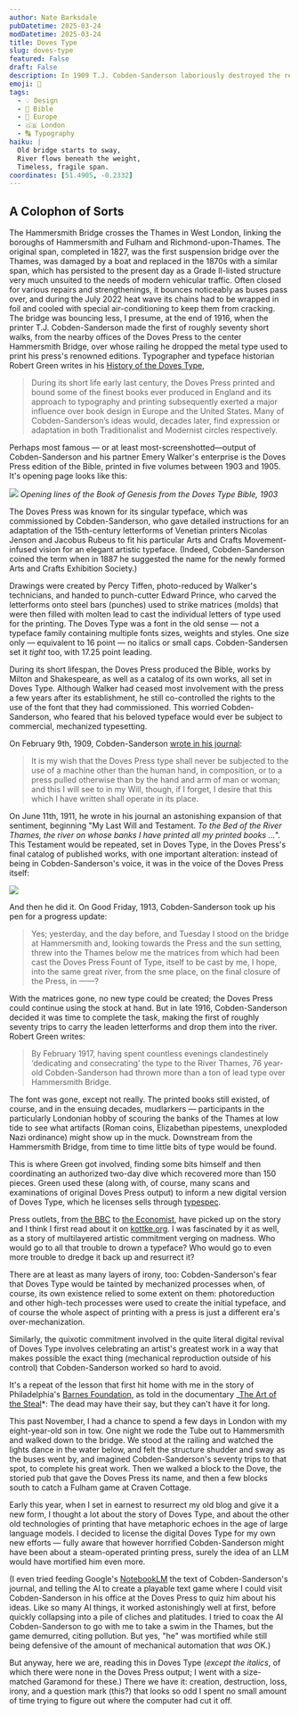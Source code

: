 ```yaml
---
author: Nate Barksdale
pubDatetime: 2025-03-24
modDatetime: 2025-03-24
title: Doves Type
slug: doves-type
featured: False
draft: False
description: In 1909 T.J. Cobden-Sanderson laboriously destroyed the renowned typeface he had helped create for the Doves Press, lest it ever be used in mechanized reproduction. The destruction didn't take, though, and these words are set in Doves Type. Here's why I chose it (with fear and trembling) for my own dredged-up, AI-reinvigorated online repository.
emoji: 🌉
tags:
  - 💡 Design
  - 📖 Bible
  - 🍷 Europe
  - 🇬🇧 London
  - 🔠 Typography
haiku: |
  Old bridge starts to sway,
  River flows beneath the weight,
  Timeless, fragile span.
coordinates: [51.4905, -0.2332]
---
```


## A Colophon of Sorts

The Hammersmith Bridge crosses the Thames in West London, linking the boroughs of Hammersmith and Fulham and Richmond-upon-Thames. The original span, completed in 1827, was the first suspension bridge over the Thames, was damaged by a boat and replaced in the 1870s with a similar span, which has persisted to the present day as a Grade II-listed structure very much unsuited to the needs of modern vehicular traffic. Often closed for various repairs and strengthenings, it bounces noticeably as buses pass over, and during the July 2022 heat wave its chains had to be wrapped in foil and cooled with special air-conditioning to keep them from cracking.
The bridge was bouncing less, I presume, at the end of 1916, when the printer T.J. Cobden-Sanderson made the first of roughly seventy short walks, from the nearby offices of the Doves Press to the center Hammersmith Bridge, over whose railing he dropped the metal type used to print his press's renowned editions. Typographer and typeface historian Robert Green writes in his [History of the Doves Type](https://typespec.co.uk/doves-type-history/),

> During its short life early last century, the Doves Press printed and bound some of the finest books ever produced in England and its approach to typography and printing subsequently exerted a major influence over book design in Europe and the United States. Many of Cobden-Sanderson’s ideas would, decades later, find expression or adaptation in both Traditionalist and Modernist circles respectively.

Perhaps most famous — or at least most-screenshotted—output of Cobden-Sanderson and his partner Emery Walker's enterprise is the Doves Press edition of the Bible, printed in five volumes between 1903 and 1905. It's opening page looks like this:

![](https://upload.wikimedia.org/wikipedia/commons/d/d0/Doves_Press_Bible.jpg)
_Opening lines of the Book of Genesis from the Doves Type Bible, 1903_

The Doves Press was known for its singular typeface, which was commissioned by Cobden-Sanderson, who gave detailed instructions for an adaptation of the 15th-century letterforms of Venetian printers Nicolas Jenson and Jacobus Rubeus to fit his particular Arts and Crafts Movement-infused vision for an elegant artistic typeface. (Indeed, Cobden-Sanderson coined the term when in 1887 he suggested the name for the newly formed Arts and Crafts Exhibition Society.)

Drawings were created by Percy Tiffen, photo-reduced by Walker's technicians, and handed to punch-cutter Edward Prince, who carved the letterforms onto steel bars (punches) used to strike matrices (molds) that were then filled with molten lead to cast the individual letters of type used for the printing. The Doves Type was a font in the old sense — not a typeface family containing multiple fonts sizes, weights and styles. One size only — equivalent to 16 point — no italics or small caps. Cobden-Sandersen set it _tight_ too, with 17.25 point leading.

During its short lifespan, the Doves Press produced the Bible, works by Milton and Shakespeare, as well as a catalog of its own works, all set in Doves Type. Although Walker had ceased most involvement with the press a few years after its establishment, he still co-controlled the rights to the use of the font that they had commissioned. This worried Cobden-Sanderson, who feared that his beloved typeface would ever be subject to commercial, mechanized typesetting.

On February 9th, 1909, Cobden-Sanderson [wrote in his journal](https://archive.org/details/b30009352_0002/page/138/mode/2up?q=type):

> It is my wish that the Doves Press type shall never be subjected to the use of a machine other than the human hand, in composition, or to a press pulled otherwise than by the hand and arm of man or woman; and this I will see to in my Will, though, if I forget, I desire that this which I have written shall operate in its place.

On June 11th, 1911, he wrote in his journal an astonishing expansion of that sentiment, beginning "My Last Will and Testament. _To the Bed of the River Thames, the river on whose banks I have printed all my printed books ..._". This Testament would be repeated, set in Doves Type, in the Doves Press's final catalog of published works, with one important alteration: instead of being in Cobden-Sanderson's voice, it was in the voice of the Doves Press itself:

![](@assets/images/doves-bequeathed.jpg)

And then he did it. On Good Friday, 1913, Cobden-Sanderson took up his pen for a progress update:

> Yes; yesterday, and the day before, and Tuesday I stood on the bridge at Hammersmith and, looking towards the Press and the sun setting, threw into the Thames below me the matrices from which had been cast the Doves Press Fount of Type, itself to be cast by me, I hope, into the same great river, from the sme place, on the final closure of the Press, in ——?

With the matrices gone, no new type could be created; the Doves Press could continue using the stock at hand. But in late 1916, Cobden-Sanderson decided it was time to complete the task, making the first of roughly seventy trips to carry the leaden letterforms and drop them into the river. Robert Green writes:

> By February 1917, having spent countless evenings clandestinely ‘dedicating and consecrating’ the type to the River Thames, 76 year-old Cobden-Sanderson had thrown more than a ton of lead type over Hammersmith Bridge.

The font was gone, except not really. The printed books still existed, of course, and in the ensuing decades, mudlarkers — participants in the particularly Londonian hobby of scouring the banks of the Thames at low tide to see what artifacts (Roman coins, Elizabethan pipestems, unexploded Nazi ordinance) might show up in the muck. Downstream from the Hammersmith Bridge, from time to time little bits of type would be found.

This is where Green got involved, finding some bits himself and then coordinating an authorized two-day dive which recovered more than 150 pieces. Green used these (along with, of course, many scans and examinations of original Doves Press output) to inform a new digital version of Doves Type, which he licenses sells through [typespec](https://typespec.co.uk).

Press outlets, from [the BBC](https://www.bbc.co.uk/programmes/b07lhh6z) to [the Economist](https://www.economist.com/christmas-specials/2013/12/19/the-fight-over-the-doves), have picked up on the story and I think I first read about it on [kottke.org](https://kottke.org/24/05/the-lost-typeface-recovered-from-the-thames-river). I was fascinated by it as well, as a story of multilayered artistic commitment verging on madness. Who would go to all that trouble to drown a typeface? Who would go to even more trouble to dredge it back up and resurrect it?

There are at least as many layers of irony, too: Cobden-Sanderson's fear that Doves Type would be tainted by mechanized processes when, of course, its own existence relied to some extent on them: photoreduction and other high-tech processes were used to create the initial typeface, and of course the whole aspect of printing with a press is just a different era's over-mechanization.

Similarly, the quixotic commitment involved in the quite literal digital revival of Doves Type involves celebrating an artist's greatest work in a way that makes possible the exact thing (mechanical reproduction outside of his control) that Cobden-Sanderson worked so hard to avoid.

It's a repeat of the lesson that first hit home with me in the story of Philadelphia's [Barnes Foundation](https://www.barnesfoundation.org), as told in the documentary _[The Art of the Steal](<https://en.wikipedia.org/wiki/The_Art_of_the_Steal_(2009*film)>)*: The dead may have their say, but they can't have it for long.

This past November, I had a chance to spend a few days in London with my eight-year-old son in tow. One night we rode the Tube out to Hammersmith and walked down to the bridge. We stood at the railing and watched the lights dance in the water below, and felt the structure shudder and sway as the buses went by, and imagined Cobden-Sanderson's seventy trips to that spot, to complete his great work. Then we walked a block to the Dove, the storied pub that gave the Doves Press its name, and then a few blocks south to catch a Fulham game at Craven Cottage.

Early this year, when I set in earnest to resurrect my old blog and give it a new form, I thought a lot about the story of Doves Type, and about the other old technologies of printing that have metaphoric echoes in the age of large language models. I decided to license the digital Doves Type for my own new efforts — fully aware that however horrified Cobden-Sanderson might have been about a steam-operated printing press, surely the idea of an LLM would have mortified him even more.

(I even tried feeding Google's [NotebookLM](https://notebooklm.google) the text of Cobden-Sanderson's journal, and telling the AI to create a playable text game where I could visit Cobden-Sanderson in his office at the Doves Press to quiz him about his ideas. Like so many AI things, it worked astonishingly well at first, before quickly collapsing into a pile of cliches and platitudes. I tried to coax the AI Cobden-Sanderson to go with me to take a swim in the Thames, but the game demurred, citing pollution. But yes, "he" was mortified while still being defensive of the amount of mechanical automation that _was_ OK.)

But anyway, here we are, reading this in Doves Type (_except the italics_, of which there were none in the Doves Press output; I went with a size-matched Garamond for these.) There we have it: creation, destruction, loss, irony, and a question mark (this?) that looks so odd I spent no small amount of time trying to figure out where the computer had cut it off.
